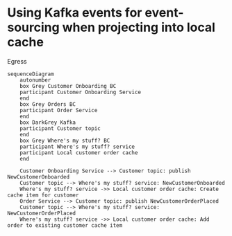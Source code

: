 ﻿Using Kafka events for event-sourcing when projecting into local cache
======================================================================
Egress
```mermaid
sequenceDiagram
    autonumber
    box Grey Customer Onboarding BC
    participant Customer Onboarding Service
    end
    box Grey Orders BC
    participant Order Service
    end
    box DarkGrey Kafka
    participant Customer topic
    end    
    box Grey Where's my stuff? BC
    participant Where's my stuff? service
    participant Local customer order cache
    end

    Customer Onboarding Service --> Customer topic: publish NewCustomerOnboarded
    Customer topic --> Where's my stuff? service: NewCustomerOnboarded
    Where's my stuff? service ->> Local customer order cache: Create cache item for customer
    Order Service --> Customer topic: publish NewCustomerOrderPlaced
    Customer topic --> Where's my stuff? service: NewCustomerOrderPlaced
    Where's my stuff? service ->> Local customer order cache: Add order to existing customer cache item
```